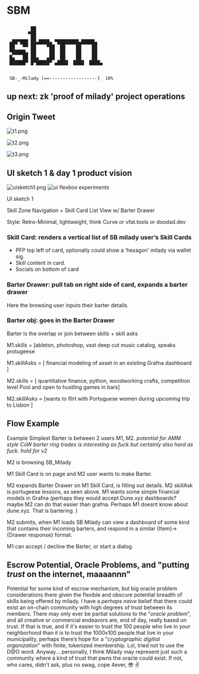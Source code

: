 # SBM

```
         ▄▄
        ▄██
         ██
 ▄██▀███ ██▄████▄ ▀████████▄█████▄
 ██   ▀▀ ██    ▀██  ██    ██    ██
 ▀█████▄ ██     ██  ██    ██    ██
 █▄   ██ ██▄   ▄██  ██    ██    ██
 ██████▀ █▀█████▀ ▄████  ████  ████▄


 SB-_-Milady [==------------------]  10%
```

## up next: zk 'proof of milady' project operations


## Origin Tweet

![t1.png](./static/t1.png)

![t2.png](./static/t2.png)

![t3.png](./static/t3.png)

## UI sketch 1 & day 1 product vision

![uisketch1.png](./static/uisketch1.png)
![ui flexbox experiments](./UI%20preview%20just%20fucking%20around%20tho%20really.png)

UI sketch 1

Skill Zone Navigation + Skill Card List View w/ Barter Drawer

Style: Retro-Minimal, lightweight, think Curve or vfat.tools or doodad.dev

### Skill Card: renders a vertical list of SB milady user’s Skill Cards

- PFP top left of card, optionally could show a ‘hexagon’ milady via wallet sig.
- Skill content in card.
- Socials on bottom of card

### Barter Drawer: pull tab on right side of card, expands a barter drawer

Here the browsing user inputs their barter details.

### Barter obj: goes in the Barter Drawer

Barter is the overlap or join between skills + skill asks

M1.skills = [ableton, photoshop, vast deep cut music catalog, speaks protugeese

M1.skillAsks = [ financial modeling of asset in an existing Grafna dashboard ]

M2.skills = [ quantitative finance, python, woodworking crafts, competition level Pool and open to hustling games in bars]

M2.skillAsks = [wants to flirt with Portuguese women during upcoming trip to Lisbon ]

## Flow Example

Example Simplest Barter is between 2 users M1, M2. _potential for AMM style CoW barter ring trades is interesting as fuck but certainly also hard as fuck. hold for v2_

M2 is browsing SB_Milady

M1 Skill Card is on page and M2 user wants to make Barter.

M2 expands Barter Drawer on M1 Skill Card, is filling out details. M2 skillAsk is portugeese lessons, as seen above. M1 wants some simple financial models in Grafna (perhaps they would accept Dune.xyz dashboards? maybe M2 can do that easier than grafna. Perhaps M1 doesnt know about dune.xyz. That is bartering. )

M2 submits, when M1 loads SB Milady can view a dashboard of some kind that contains their incoming barters, and respond in a similar {Item}->{Drawer response} format.

M1 can accept / decline the Barter, or start a dialog.

## Escrow Potential, Oracle Problems, and "putting _trust_ on the internet, maaaannn"

Potential for some kind of escrow mechanism, but big oracle problem considerations there given the flexible and obscure potential breadth of skills being offered by milady. I have a _perhaps naive_ belief that there could exist an on-chain community with high degrees of trust between its members. There may only ever be partial solutions to the "_oracle problem_", and all creative or commercial endeavors are, end of day, really based on trust. If that is true, and if it's easier to trust the 100 people who live in your neighborhood than it is to trust the 1000x100 people that live in your municipality, perhaps there’s hope for a "_cryptographic digitial organization_" with finite, tokenized membership. Lol, tried not to use the D@O word. Anyway... personally, I think Milady may represent just such a community where a kind of trust that pwns the oracle could exist. If not, who cares, didn't ask, plus no swag, cope 4ever, :sunglasses: :v:

